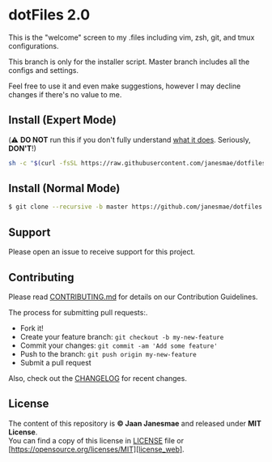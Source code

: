 # dotFiles 2.0

This is the "welcome" screen to my .files including vim, zsh, git, and tmux configurations.

This branch is only for the installer script. Master branch includes all the configs and settings.

Feel free to use it and even make suggestions, however I may decline changes
if there's no value to me.

## Install (Expert Mode)

(:warning: **DO NOT** run this if you don't fully
understand [what it does](install.sh). Seriously, **DON'T**!)

```sh
sh -c "$(curl -fsSL https://raw.githubusercontent.com/janesmae/dotfiles/install/install.sh)"
```

## Install (Normal Mode)

```sh
$ git clone --recursive -b master https://github.com/janesmae/dotfiles.git ~/.files
```

## Support

Please open an issue to receive support for this project.

## Contributing

Please read [CONTRIBUTING.md][contributing] for details on our Contribution Guidelines.

The process for submitting pull requests:.

* Fork it!
* Create your feature branch: `git checkout -b my-new-feature`
* Commit your changes: `git commit -am 'Add some feature'`
* Push to the branch: `git push origin my-new-feature`
* Submit a pull request

Also, check out the [CHANGELOG][changelog] for recent changes.

## License

The content of this repository is **&copy; Jaan Janesmae** and released under **MIT License**.<br>
You can find a copy of this license in [LICENSE][license] file
or [https://opensource.org/licenses/MIT][license_web].

[contributing]:   ./CONTRIBUTING.md
[license]:        ./LICENSE
[license_web]:    https://opensource.org/licenses/MIT
[changelog]:      ./CHANGELOG.md
